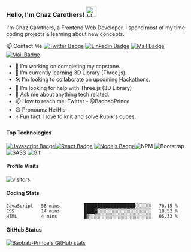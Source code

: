 ### Hello, I'm Chaz Carothers! <img src="https://user-images.githubusercontent.com/1303154/88677602-1635ba80-d120-11ea-84d8-d263ba5fc3c0.gif" width="28px" alt="hi">

I'm Chaz Carothers, a Frontend Web Developer. I spend most of my time coding projects & learning about new concepts.

:mailbox: Contact Me
[![Twitter Badge](https://img.shields.io/badge/-@BaobabPrince-1ca0f1?style=flat&labelColor=1ca0f1&logo=twitter&logoColor=white&link=https://twitter.com/BaobabPrince)](https://twitter.com/BaobabPrince) [![Linkedin Badge](https://img.shields.io/badge/-Carothers-0e76a8?style=flat&labelColor=0e76a8&logo=linkedin&logoColor=white)](https://www.linkedin.com/in/chaz-carothers-169117194/) [![Mail Badge](https://img.shields.io/badge/-@baobabprince-e84393?style=flat&labelColor=e84393&logo=instagram&logoColor=white)](https://instagram.com/baobabprince) [![Mail Badge](https://img.shields.io/badge/-chaz.carothers-c0392b?style=flat&labelColor=c0392b&logo=gmail&logoColor=white)](mailto:chaz.carothers@gmail.com)

- 🔭 I’m working on completing my capstone.
- 🌱 I’m currently learning 3D Library (Three.js).
- 🛠 I’m looking to collaborate on upcoming Hackathons.
- 🤔 I’m looking for help with Three.js (3D Library)
- 💬 Ask me about anything tech related.
- 📫 How to reach me: Twitter - @BaobabPrince
- 😄 Pronouns: He/His
- ⚡ Fun fact: I love to knit and solve Rubik's cubes.

#### Top Technologies

 [![Javascript Badge](https://img.shields.io/badge/-Javascript-F0DB4F?style=for-the-badge&labelColor=black&logo=javascript&logoColor=F0DB4F)](#)[![React Badge](https://img.shields.io/badge/-React-61DBFB?style=for-the-badge&labelColor=black&logo=react&logoColor=61DBFB)](#) [![Nodejs Badge](https://img.shields.io/badge/-Nodejs-3C873A?style=for-the-badge&labelColor=black&logo=node.js&logoColor=3C873A)](#)![NPM](https://img.shields.io/badge/NPM-%23000000.svg?style=for-the-badge&logo=npm&logoColor=white) ![Bootstrap](https://img.shields.io/badge/bootstrap-%23563D7C.svg?style=for-the-badge&logo=bootstrap&logoColor=white)![SASS](https://img.shields.io/badge/SASS-hotpink.svg?style=for-the-badge&logo=SASS&logoColor=white)	![Git](https://img.shields.io/badge/git-%23F05033.svg?style=for-the-badge&logo=git&logoColor=white)
    
#### Profile Visits

![visitors](https://visitor-badge.glitch.me/badge?page_id=Baobab-Prince.Baobab-Prince&left_color=green&right_color=red)

#### Coding Stats

<!--START_SECTION:waka-->
```text
JavaScript   58 mins         ███████████████████░░░░░░   76.15 % 
CSS          14 mins         ████▓░░░░░░░░░░░░░░░░░░░░   18.52 % 
HTML         4 mins          █▒░░░░░░░░░░░░░░░░░░░░░░░   05.33 % 
```
<!--END_SECTION:waka-->

#### GitHub Status

[![Baobab-Prince's GitHub stats](https://github-readme-stats.vercel.app/api?username=Baobab-Prince&hide=issues&theme=tokyonight)](https://github.com/Baobab-Prince/github-readme-stats)
